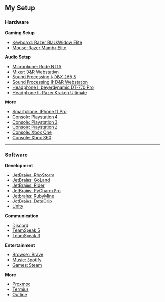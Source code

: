 <h2>My Setup</h2>

<h3>Hardware</h3>

<b>Gaming Setup</b>
- <a href="https://amzn.to/2QnRcaV">Keyboard: Razer BlackWidow Elite</a>
- <a href="https://amzn.to/32ofrc9">Mouse: Razer Mamba Elite</a>

<b>Audio Setup</b>
- <a href="https://www.thomann.de/de/rode_nt1a_complete_vocal_recording.htm">Microphone: Rode NT1A</a>
- <a href="https://www.thomann.de/de/dr_webstation.htm">Mixer: D&R Webstation</a>
- <a href="https://www.thomann.de/de/dbx_286_s.htm">Sound Processing I: DBX 286 S</a>
- <a href="https://www.thomann.de/de/behringer_mdx4600_multicom_pro_xl_v2.htm">Sound Processing II: D&R Webstation</a>
- <a href="https://www.thomann.de/de/beyerdynamic_dt770pro.htm">Headphone I: beyerdynamic DT-770 Pro</a>
- <a href="https://amzn.to/2PRrkER">Headphone II: Razer Kraken Ultimate</a>

<b>More</b>
- <a href="https://amzn.to/3aPgohW">Smartphone: IPhone 11 Pro</a>
- <a href="https://amzn.to/3tdRIa8">Console: Playstation 4</a>
- <a href="https://amzn.to/3uNT7EU">Console: Playstation 3</a>
- <a href="https://amzn.to/3sehOIT">Console: Playstation 2</a>
- <a href="https://amzn.to/3uJVwAk">Console: Xbox One</a>
- <a href="https://amzn.to/3wQIsLf">Console: Xbox 360</a>

<hr>

<h3>Software</h3>

<b>Development</b>
- <a href="https://www.jetbrains.com/phpstorm/">JetBrains: PhpStorm</a>
- <a href="https://www.jetbrains.com/go/">JetBrains: GoLand</a>
- <a href="https://www.jetbrains.com/rider/">JetBrains: Rider</a>
- <a href="https://www.jetbrains.com/pycharm/">JetBrains: PyCharm Pro</a>
- <a href="https://www.jetbrains.com/ruby/">Jetbrains: RubyMine</a>
- <a href="https://www.jetbrains.com/datagrip/">JetBrains: DataGrip</a>
- <a href="https://unity.com/">Unity</a>

<b>Communication</b>
- <a href="https://discord.com/">Discord</a>
- <a href="https://new.teamspeak.com/">TeamSpeak 5</a>
- <a href="https://teamspeak.com/">TeamSpeak 3</a>

<b>Entertainment</b>
- <a href="https://brave.com/">Browser: Brave</a>
- <a href="https://www.spotify.com/de/">Music: Spotify</a>
- <a href="https://store.steampowered.com/">Games: Steam</a>

<b>More</b>
- <a href="https://www.proxmox.com/">Proxmox</a>
- <a href="https://termius.com/">Termius</a>
- <a href="https://github.com/outline/outline">Outline</a>
